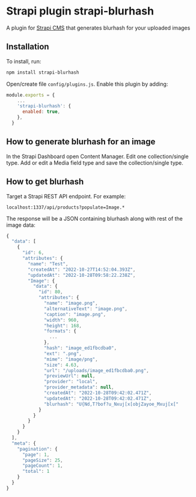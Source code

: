 # Strapi plugin strapi-blurhash

A plugin for <a href="https://github.com/strapi/strapi">Strapi CMS</a> that generates blurhash for your uploaded images

## Installation

To install, run:

```bash
npm install strapi-blurhash
```

Open/create file `config/plugins.js`. Enable this plugin by adding:

```js
module.exports = {
    ...
    'strapi-blurhash': {
      enabled: true,
    },
  }
```

## How to generate blurhash for an image

In the Strapi Dashboard open Content Manager. Edit one collection/single type. Add or edit a Media field type and save the collection/single type.

## How to get blurhash

Target a Strapi REST API endpoint. For example:

```
localhost:1337/api/products?populate=Image.*
```

The response will be a JSON containing blurhash along with rest of the image data:

```js
{
  "data": [
    {
      "id": 6,
      "attributes": {
        "name": "Test",
        "createdAt": "2022-10-27T14:52:04.393Z",
        "updatedAt": "2022-10-28T09:58:22.238Z",
        "Image": {
          "data": {
            "id": 80,
            "attributes": {
              "name": "image.png",
              "alternativeText": "image.png",
              "caption": "image.png",
              "width": 960,
              "height": 168,
              "formats": {
                ...
              },
              "hash": "image_ed1fbcdba0",
              "ext": ".png",
              "mime": "image/png",
              "size": 4.63,
              "url": "/uploads/image_ed1fbcdba0.png",
              "previewUrl": null,
              "provider": "local",
              "provider_metadata": null,
              "createdAt": "2022-10-28T09:42:02.471Z",
              "updatedAt": "2022-10-28T09:42:02.471Z",
              "blurhash": "U{Nd,T?bof?u_Nxuj[x[objZayoe_Mxuj[x["
            }
          }
        }
      }
    }
  ],
  "meta": {
    "pagination": {
      "page": 1,
      "pageSize": 25,
      "pageCount": 1,
      "total": 1
    }
  }
}
```